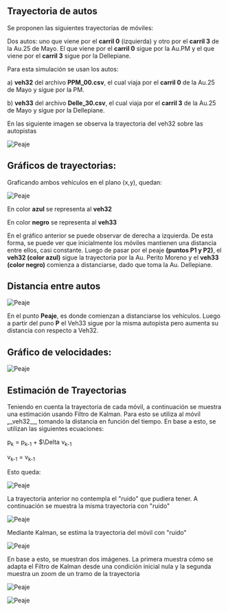 ## Trayectoria de autos

Se proponen las siguientes trayectorias de móviles:

Dos autos: uno que viene por el __carril 0__ (izquierda) y otro por el __carril 3__ de la Au.25 de Mayo. El que viene por el __carril 0__ sigue por la Au.PM y el que viene por el __carril 3__ sigue por la Dellepiane.

Para esta simulación se usan los autos: 

a) __veh32__ del archivo __PPM_00.csv__, el cual viaja por el __carril 0__ de la Au.25 de Mayo y sigue por la PM.

b) __veh33__ del archivo __Delle_30.csv__, el cual viaja por el __carril 3__ de la Au.25 de Mayo y sigue por la Dellepiane.

En las siguiente imagen se observa la trayectoria del veh32 sobre las autopistas

![Peaje](Imgs/Movil_hacia_PM_Delle.png)


## Gráficos de trayectorias:

Graficando ambos vehículos en el plano (x,y), quedan:

![Peaje](Imgs/Ambos_Veh.png)

En color __azul__ se representa al __veh32__

En color __negro__ se representa al __veh33__

En el gráfico anterior se puede observar de derecha a izquierda. De esta forma, se puede ver que inicialmente los móviles mantienen una distancia entre ellos, casi constante. Luego de pasar por el peaje __(puntos P1 y P2)__, el __veh32 (color azul)__ sigue la trayectoria por la Au. Perito Moreno y el __veh33 (color negro)__ comienza a distanciarse, dado que toma la Au. Dellepiane.

## Distancia entre autos

![Peaje](Imgs/Distancia_autos.png)

En el punto __Peaje__, es donde comienzan a distanciarse los vehículos. Luego a partir del puno __P__ el Veh33 sigue por la misma autopista pero aumenta su distancia con respecto a Veh32.

## Gráfico de velocidades:

![Peaje](Imgs/Ambos_Vel.png)

## Estimación de Trayectorias

Teniendo en cuenta la trayectoria de cada móvil, a continuación se muestra una estimación usando Filtro de Kalman. Para esto se utiliza al móvil ̣__veh32__, tomando la distancia en función del tiempo. En base a esto, se utilizan las siguientes ecuaciones:

p<sub>k</sub> = p<sub>k-1</sub> + $\Delta v<sub>k-1</sub> 

v<sub>k-1</sub> =                        v<sub>k-1</sub> 



Esto queda:

![Peaje](Imgs/veh_32.png)

La trayectoria anterior no contempla el "ruido" que pudiera tener. A continuación se muestra la misma trayectoria con "ruido"

![Peaje](Imgs/veh_32_ruido.png)

Mediante Kalman, se estima la trayectoria del móvil con "ruido"

![Peaje](Imgs/veh_32_kalman.png)

En base a esto, se muestran dos imágenes. La primera muestra cómo se adapta el Filtro de Kalman desde una condición inicial nula y la segunda muestra un zoom de un tramo de la trayectoria

![Peaje](Imgs/veh_32_adapt.png)

![Peaje](Imgs/veh_32_kalman_tramo.png)







